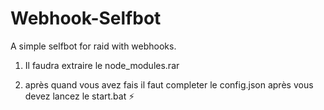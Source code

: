 # Webhook-Selfbot
A simple selfbot for raid with webhooks.

1) Il faudra extraire le node_modules.rar 

2) après quand vous avez fais il faut completer le config.json après vous devez lancez le start.bat ⚡
